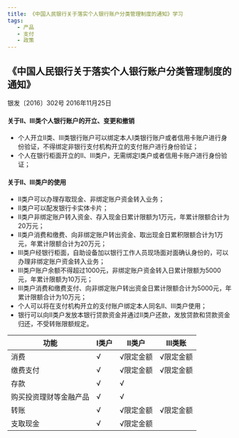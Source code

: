 ```yaml
---
title: 《中国人民银行关于落实个人银行账户分类管理制度的通知》学习
tags:
   - 产品
   - 支付
   - 政策
---
```


## 《中国人民银行关于落实个人银行账户分类管理制度的通知》
银发〔2016〕302号 2016年11月25日

#### 关于Ⅱ、Ⅲ类个人银行账户的开立、变更和撤销
* 个人开立Ⅱ类、Ⅲ类银行账户可以绑定本人Ⅰ类银行账户或者信用卡账户进行身份验证，不得绑定非银行支付机构开立的支付账户进行身份验证；
* 个人在银行柜面开立的Ⅱ、Ⅲ类户，无需绑定Ⅰ类户或者信用卡账户进行身份验证；

#### 关于Ⅱ、Ⅲ类户的使用
* Ⅱ类户可以办理存取现金、非绑定账户资金转入业务；
* Ⅱ类户可以配发银行卡实体卡片；
* Ⅱ类户非绑定账户转入资金、存入现金日累计限额为1万元，年累计限额合计为20万元；
* Ⅱ类户消费和缴费、向非绑定账户转出资金、取出现金日累积限额合计为1万元，年累计限额合计为20万元；
* Ⅲ类户经银行柜面，自助设备加以银行工作人员现场面对面确认身份的，可以办理非绑定账户资金转入业务；
* Ⅲ类户账户余额不得超过1000元，非绑定账户资金转入日累计限额为5000元，年累计限额为10万元；
* Ⅲ类户消费和缴费支付、向非绑定账户转出资金日累计限额合计为5000元，年累计限额合计为10万元；
* 个人可以将在支付机构开立的支付账户绑定本人同名Ⅱ、Ⅲ类户使用；
* 银行可以向Ⅱ类户发放本银行贷款资金并通过Ⅱ类户还款，发放贷款和贷款资金归还，不受转账限额规定。

|功能|Ⅰ类户|Ⅱ类户|Ⅲ类账|
|-|-|-|-|
|消费|&radic;|&radic;限定金额|&radic;限定金额|
|缴费支付|&radic;|&radic;限定金额|&radic;限定金额|
|存款|&radic;|&radic;||
|购买投资理财等金融产品|&radic;|&radic;||
|转账|&radic;|&radic;限定金额|&radic;限定金额|
|支取现金|&radic;|&radic;限定金额|||
